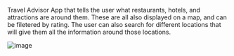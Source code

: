 Travel Advisor App that tells the user what restaurants, hotels, and attractions are around them. These are all also displayed on a map, and can be filetered by rating. The user can also search for different locations that will give them all the information around those locations. 

![image](https://github.com/reactIsWhack/travel-advisor/assets/142702296/338f27e3-a0c1-40c3-b2ff-4146bcae33cb)
